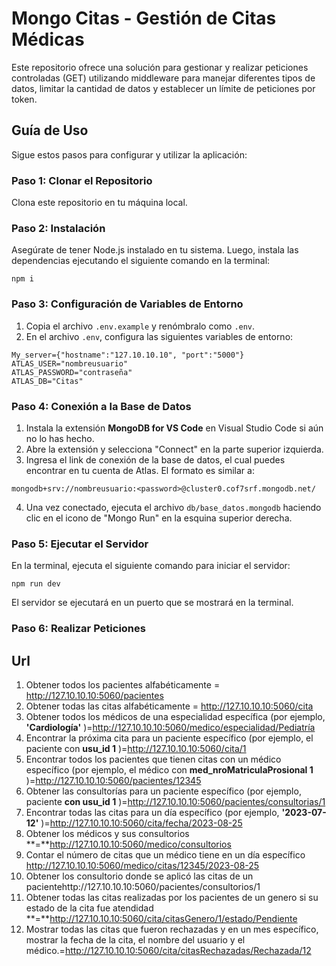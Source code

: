 # Mongo Citas - Gestión de Citas Médicas

Este repositorio ofrece una solución para gestionar y realizar peticiones controladas (GET) utilizando middleware para manejar diferentes tipos de datos, limitar la cantidad de datos y establecer un límite de peticiones por token.

## Guía de Uso

Sigue estos pasos para configurar y utilizar la aplicación:

### Paso 1: Clonar el Repositorio

Clona este repositorio en tu máquina local.

### Paso 2: Instalación

Asegúrate de tener Node.js instalado en tu sistema. Luego, instala las dependencias ejecutando el siguiente comando en la terminal:

``npm i``

### Paso 3: Configuración de Variables de Entorno

1. Copia el archivo `.env.example` y renómbralo como `.env`.
2. En el archivo `.env`, configura las siguientes variables de entorno:

```My_server={
My_server={"hostname":"127.10.10.10", "port":"5000"}
ATLAS_USER="nombreusuario"
ATLAS_PASSWORD="contraseña"
ATLAS_DB="Citas"
```

### Paso 4: Conexión a la Base de Datos

1. Instala la extensión **MongoDB for VS Code** en Visual Studio Code si aún no lo has hecho.
2. Abre la extensión y selecciona "Connect" en la parte superior izquierda.
3. Ingresa el link de conexión de la base de datos, el cual puedes encontrar en tu cuenta de Atlas. El formato es similar a:

```
mongodb+srv://nombreusuario:<password>@cluster0.cof7srf.mongodb.net/

```

4. Una vez conectado, ejecuta el archivo `db/base_datos.mongodb` haciendo clic en el icono de "Mongo Run" en la esquina superior derecha.

### Paso 5: Ejecutar el Servidor

En la terminal, ejecuta el siguiente comando para iniciar el servidor:

`npm run dev`

El servidor se ejecutará en un puerto que se mostrará en la terminal.

### Paso 6: Realizar Peticiones

## Url

1. Obtener todos los pacientes alfabéticamente = http://127.10.10.10:5060/pacientes
2. Obtener todas las citas alfabéticamente = http://127.10.10.10:5060/cita
3. Obtener todos los médicos de una especialidad específica (por ejemplo,  **'Cardiología'** )=http://127.10.10.10:5060/medico/especialidad/Pediatría
4. Encontrar la próxima cita para un paciente específico (por ejemplo, el paciente con  **usu_id 1** )=http://127.10.10.10:5060/cita/1
5. Encontrar todos los pacientes que tienen citas con un médico específico (por ejemplo, el médico con  **med_nroMatriculaProsional 1** )=http://127.10.10.10:5060/pacientes/12345
6. Obtener las consultorías para un paciente específico (por ejemplo, paciente  **con usu_id 1** )=http://127.10.10.10:5060/pacientes/consultorias/1
7. Encontrar todas las citas para un día específico (por ejemplo,  **'2023-07-12'** )=http://127.10.10.10:5060/cita/fecha/2023-08-25
8. Obtener los médicos y sus consultorios **=**http://127.10.10.10:5060/medico/consultorios
9. Contar el número de citas que un médico tiene en un día específico http://127.10.10.10:5060/medico/citas/12345/2023-08-25
10. Obtener los consultorio donde se aplicó las citas de un pacientehttp://127.10.10.10:5060/pacientes/consultorios/1
11. Obtener todas las citas realizadas por los pacientes de un genero si su estado de la cita fue atendidad **=**http://127.10.10.10:5060/cita/citasGenero/1/estado/Pendiente
12. Mostrar todas las citas que fueron rechazadas y en un mes específico, mostrar la fecha de la cita, el nombre del usuario y el médico.=http://127.10.10.10:5060/cita/citasRechazadas/Rechazada/12
